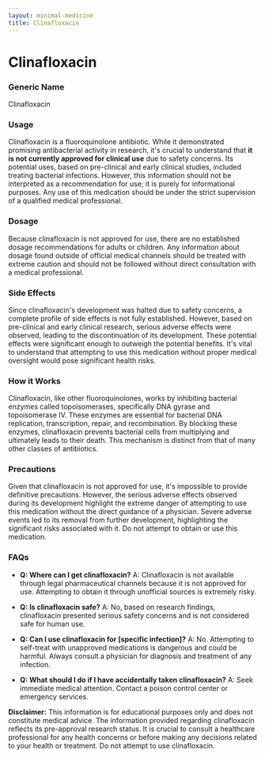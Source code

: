 ```yaml
---
layout: minimal-medicine
title: Clinafloxacin
---
```


# Clinafloxacin
### Generic Name
Clinafloxacin

### Usage
Clinafloxacin is a fluoroquinolone antibiotic.  While it demonstrated promising antibacterial activity in research, it's crucial to understand that **it is not currently approved for clinical use** due to safety concerns.  Its potential uses, based on pre-clinical and early clinical studies, included treating bacterial infections.  However, this information should not be interpreted as a recommendation for use;  it is purely for informational purposes.  Any use of this medication should be under the strict supervision of a qualified medical professional.


### Dosage
Because clinafloxacin is not approved for use, there are no established dosage recommendations for adults or children.  Any information about dosage found outside of official medical channels should be treated with extreme caution and should not be followed without direct consultation with a medical professional.


### Side Effects
Since clinafloxacin's development was halted due to safety concerns, a complete profile of side effects is not fully established. However,  based on pre-clinical and early clinical research, serious adverse effects were observed, leading to the discontinuation of its development.  These potential effects were significant enough to outweigh the potential benefits.  It's vital to understand that attempting to use this medication without proper medical oversight would pose significant health risks.


### How it Works
Clinafloxacin, like other fluoroquinolones, works by inhibiting bacterial enzymes called topoisomerases, specifically DNA gyrase and topoisomerase IV. These enzymes are essential for bacterial DNA replication, transcription, repair, and recombination. By blocking these enzymes, clinafloxacin prevents bacterial cells from multiplying and ultimately leads to their death.  This mechanism is distinct from that of many other classes of antibiotics.


### Precautions
Given that clinafloxacin is not approved for use, it's impossible to provide definitive precautions.  However, the serious adverse effects observed during its development highlight the extreme danger of attempting to use this medication without the direct guidance of a physician.  Severe adverse events led to its removal from further development, highlighting the significant risks associated with it.  Do not attempt to obtain or use this medication.


### FAQs

* **Q: Where can I get clinafloxacin?**  A:  Clinafloxacin is not available through legal pharmaceutical channels because it is not approved for use.  Attempting to obtain it through unofficial sources is extremely risky.

* **Q:  Is clinafloxacin safe?** A:  No, based on research findings, clinafloxacin presented serious safety concerns and is not considered safe for human use.

* **Q: Can I use clinafloxacin for [specific infection]?** A: No.  Attempting to self-treat with unapproved medications is dangerous and could be harmful. Always consult a physician for diagnosis and treatment of any infection.

* **Q: What should I do if I have accidentally taken clinafloxacin?**  A:  Seek immediate medical attention.  Contact a poison control center or emergency services.

**Disclaimer:** This information is for educational purposes only and does not constitute medical advice.  The information provided regarding clinafloxacin reflects its pre-approval research status. It is crucial to consult a healthcare professional for any health concerns or before making any decisions related to your health or treatment.  Do not attempt to use clinafloxacin.
